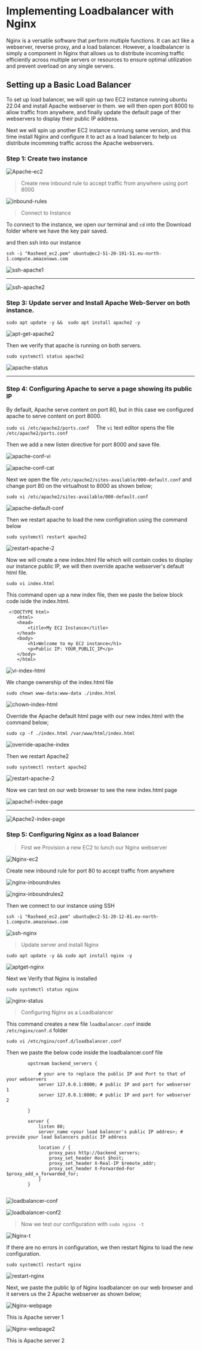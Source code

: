# Implementing Loadbalancer with Nginx

Nginx is a versatile software that perform multiple functions. It can act like a webserver, reverse proxy, and a load balancer. However, a loadbalancer is simply a component in Nginx that allows us to distribute incoming traffic efficiently across multiple servers or resources to ensure optimal utilization and prevent overload on any single servers. 

## Setting up a Basic Load Balancer

To set up load balancer, we will spin up two EC2 instance running ubuntu 22.04 and install Apache webserver in them. we will then open port 8000 to allow traffic from anywhere, and finally update the default page of ther webservers to display their public IP address. 

Next we will spin up another EC2 instance runniung same version, and this time install Nginx and configure it to act as a load balancer to help us distribute incomming traffic across the Apache webservers. 

### Step 1: Create two instance 

![Apache-ec2](images/Apache-ec2.png)

> Create new inbound rule to accept traffic from anywhere using port 8000

![inbound-rules](images/inbound-rules.png)

> Connect to Instance

To connect to the instance, we open our terminal and `cd` into the Download folder where we have the key pair saved. 

and then ssh into our instance

`ssh -i "Rasheed_ec2.pem" ubuntu@ec2-51-20-191-51.eu-north-1.compute.amazonaws.com`

![ssh-apache1](images/ssh-apache1.png)

---

![ssh-apache2](<images/ssh apache2.png>)


### Step 3: Update server and Install Apache Web-Server on both instance. 

`sudo apt update -y &&  sudo apt install apache2 -y
`

![apt-get-apache2](images/apt-get-apache2.png)

Then we verify that apache is running on both servers. 

`sudo systemctl status apache2
`

![apache-status](images/apache-status.png)

---

### Step 4: Configuring Apache to serve a page showing its public IP

By default, Apache serve content on port 80, but in this case we configured apache to serve content on port 8000. 

`sudo vi /etc/apache2/ports.conf 
`
The `vi` text editor opens the file `/etc/apache2/ports.conf`

Then we add a new listen directive for port 8000 and save file. 

![apache-conf-vi](images/apache-conf.png)

![apache-conf-cat](images/apache-conf2.png)

Next we open the file `/etc/apache2/sites-available/000-default.conf` and change port 80 on the virtualhost to 8000 as shown below;

`sudo vi /etc/apache2/sites-available/000-default.conf
`

![apache-default-conf](images/apache-default-conf.png)


Then we restart apache to load the new configiration using the command below 

`sudo systemctl restart apache2
`

![restart-apache-2](images/rerstart-apache-2.png)

Now we will create a new index.html file which will contain codes to display our instance public IP, we will then override apache webserver's default html file.

`sudo vi index.html
`

This command open up a new index file, then we paste the below block code iside the index.html.

```       
 <!DOCTYPE html>
    <html>
    <head>
        <title>My EC2 Instance</title>
    </head>
    <body>
        <h1>Welcome to my EC2 instance</h1>
        <p>Public IP: YOUR_PUBLIC_IP</p>
    </body>
    </html>

```

![vi-index-html](images/vi-index-html.png)

We change ownership of the index.html file 

`sudo chown www-data:www-data ./index.html
`

![chown-index-html](images/chown-index-html.png)

Override the Apache default html page with our new index.html with the command below; 

`sudo cp -f ./index.html /var/www/html/index.html
`

![override-apache-index](images/override-apache-index.png)

Then we restart Apache2

`sudo systemctl restart apache2
`

![restart-apache-2](images/3restart-apache-2.png)

Now we can test on our web browser to see the new index.html page

![apache1-index-page](images/apache1-index-page.png)

---

![Apache2-index-page](images/apache2-index-page.png)


### Step 5: Configuring Nginx as a load Balancer

> First we Provision a new EC2 to lunch our Nginx webserver

![Nginx-ec2](images/Nginx-ec2.png)

Create new inbound rule for port 80 to accept traffic from anywhere

![nginx-inboundrules](images/Nginx-inboundrules.png)

![nginx-inboundrules2](images/Nginx-inbundrules2.png)

Then we connect to our instance using SSH

`ssh -i "Rasheed_ec2.pem" ubuntu@ec2-51-20-12-81.eu-north-1.compute.amazonaws.com`

![ssh-nginx](images/ssh-nginx.png)

> Update server and install Nginx

`sudo apt update -y && sudo apt install nginx -y
`

![aptget-nginx](images/aptget-nginx.png)

Next we Verify that Nginx is installed

`sudo systemctl status nginx
`

![nginx-status](images/nginx-status.png)

> Configuring Nginx as a Loadbalancer

This command creates a new file `loadbalancer.conf` inside `/etc/nginx/conf.d` folder

`sudo vi /etc/nginx/conf.d/loadbalancer.conf
`

Then we paste the below code inside the loadbalancer.conf file

```        
        upstream backend_servers {

            # your are to replace the public IP and Port to that of your webservers
            server 127.0.0.1:8000; # public IP and port for webserser 1
            server 127.0.0.1:8000; # public IP and port for webserver 2

        }

        server {
            listen 80;
            server_name <your load balancer's public IP addres>; # provide your load balancers public IP address

            location / {
                proxy_pass http://backend_servers;
                proxy_set_header Host $host;
                proxy_set_header X-Real-IP $remote_addr;
                proxy_set_header X-Forwarded-For $proxy_add_x_forwarded_for;
            }
        }
    
```

![loadbalancer-conf](images/loadbalancer-conf.png)

![loadbalancer-conf2](images/loadbalancer-conf2.png)

> Now we test our configuration with `sudo nginx -t
`

![Nginx-t](images/nginx-t.png)

If there are no errors in configuration, we then restart Nginx to load the new configuration. 

`sudo systemctl restart nginx
`

![restart-nginx](images/restart-nginx.png)

Next, we paste the public Ip of Nginx loadbalancer on our web browser and it servers us the 2 Apache webserver as shown below; 

![Nginx-webpage](images/Nginx-webpage.png)

This is Apache server 1

![Nginx-webpage2](images/Nginx-webpage2.png)

This is Apache server 2